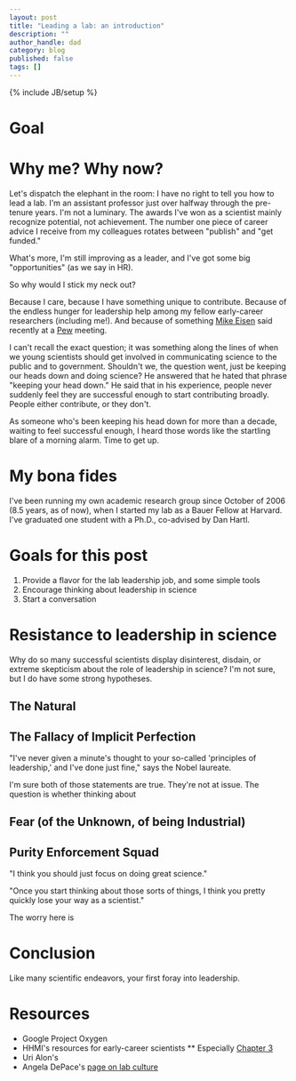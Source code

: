 ```yaml
---
layout: post
title: "Leading a lab: an introduction"
description: ""
author_handle: dad
category: blog
published: false
tags: []
---
```

{% include JB/setup %}

# Goal

# Why me? Why now?

Let's dispatch the elephant in the room: I have no right to tell you how to lead a lab. I'm an assistant professor just over halfway through the pre-tenure years. I'm not a luminary. The awards I've won as a scientist mainly recognize potential, not achievement. The number one piece of career advice I receive from my colleagues rotates between "publish" and "get funded."

What's more, I'm still improving as a leader, and I've got some big "opportunities" (as we say in HR).

So why would I stick my neck out?

Because I care, because I have something unique to contribute. Because of the endless hunger for leadership help among my fellow early-career researchers (including me!). And because of something [Mike Eisen] said recently at a [Pew] meeting. 

I can't recall the exact question; it was something along the lines of when we young scientists should get involved in communicating science to the public and to government. Shouldn't we, the question went, just be keeping our heads down and doing science? He answered that he hated that phrase "keeping your head down." He said that in his experience, people never suddenly feel they are successful enough to start contributing broadly. People either contribute, or they don't.

As someone who's been keeping his head down for more than a decade, waiting to feel successful enough, I heard those words like the startling blare of a morning alarm. Time to get up.

# My bona fides

I've been running my own academic research group since October of 2006 (8.5 years, as of now), when I started my lab as a Bauer Fellow at Harvard. I've graduated one student with a Ph.D., co-advised by Dan Hartl.


# Goals for this post

1. Provide a flavor for the lab leadership job, and some simple tools
2. Encourage thinking about leadership in science
3. Start a conversation


# Resistance to leadership in science

Why do so many successful scientists display disinterest, disdain, or extreme skepticism about the role of leadership in science? I'm not sure, but I do have some strong hypotheses.

## The Natural



## The Fallacy of Implicit Perfection

"I've never given a minute's thought to your so-called 'principles of leadership,' and I've done just fine," says the Nobel laureate. 

I'm sure both of those statements are true. They're not at issue. The question is whether thinking about 

## Fear (of the Unknown, of being Industrial)



## Purity Enforcement Squad

"I think you should just focus on doing great science." 

"Once you start thinking about those sorts of things, I think you pretty quickly lose your way as a scientist."

The worry here is 

# 






[Mike Eisen]: http://www.michaeleisen.org/blog
[Pew]: http://www.pewtrusts.org/en/projects/pew-biomedical-scholars


# Conclusion

Like many scientific endeavors, your first foray into leadership.

# Resources

* Google Project Oxygen
* HHMI's resources for early-career scientists
** Especially [Chapter 3](http://www.hhmi.org/sites/default/files/Educational%20Materials/Lab%20Management/Making%20the%20Right%20Moves/moves2_ch3.pdf)
* Uri Alon's 
* Angela DePace's [page on lab culture](https://depace.med.harvard.edu/?page_id=408)

[Alon 2010]: http://www.sciencedirect.com/science/article/pii/S1097276510000407
